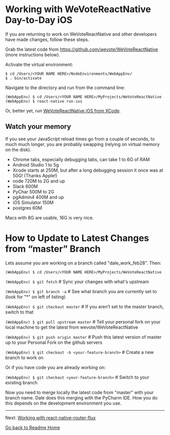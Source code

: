 # Working with WeVoteReactNative Day-to-Day iOS

If you are returning to work on WeVoteReactNative and other developers have made changes, follow these steps.

Grab the latest code from https://github.com/wevote/WeVoteReactNative (more instructions below).

Activate the virtual environment:

    $ cd /Users/<YOUR NAME HERE>/NodeEnvironments/WebAppEnv/
    $ . bin/activate

Navigate to the directory and run from the command line:

    (WebAppEnv) $ cd /Users/<YOUR NAME HERE>/MyProjects/WeVoteReactNative
    (WebAppEnv) $ react-native run-ios

Or, better yet, run [WeVoteReactNative iOS from XCode](../installing/RUNNING_FIRST_TIME_IOS.md).

## Watch your memory
If you see your JavaScript reload times go from a couple of seconds, to much much longer, you are 
probably swapping (relying on virtual memory on the disk).

* Chrome tabs, especially debugging tabs, can take 1 to 6G of RAM
* Android Studio  1 to 5g
* Xcode starts at 250M, but after a long debugging session it once was at 50G! (Thanks Apple!)
* node 720M to 2G and up
* Slack 600M
* PyChar 500M to 2G
* pgAdmin4 400M and up
* iOS Simulator 150M
* postgres 60M

Macs with 8G are usable, 16G is very nice.

# How to Update to Latest Changes from “master” Branch

Lets assume you are working on a branch called "dale_work_feb28". Then:

`(WebAppEnv) $ cd /Users/<YOUR NAME HERE>/MyProjects/WeVoteReactNative` 

`(WebAppEnv) $ git fetch` # Sync your changes with what's upstream

`(WebAppEnv) $ git branch -a`  # See what branch you are currently set to (look for "*" on left of listing)

`(WebAppEnv) $ git checkout master`  # If you aren’t set to the master branch, switch to that

`(WebAppEnv) $ git pull upstream master`  # Tell your personal fork on your local machine to get the latest from wevote/WeVoteReactNative

`(WebAppEnv) $ git push origin master`  # Push this latest version of master up to your Personal Fork on the github servers

`(WebAppEnv) $ git checkout -b <your-feature-branch>`  # Create a new branch to work on

Or if you have code you are already working on:

`(WebAppEnv) $ git checkout <your-feature-branch>`  # Switch to your existing branch

Now you need to merge locally the latest code from "master" with your branch name. Dale does this merging with 
the PyCharm IDE. How you do this depends on the development environment you use. 


---

Next: [Working with react-native-router-flux](./WORKING_WITH_REACT_NATIVE_ROUTER_FLUX.md)



[Go back to Readme Home](../../README.md)
